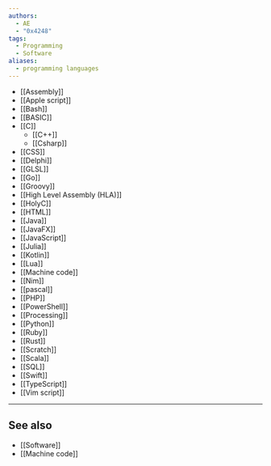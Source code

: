 ```yaml
---
authors:
  - AE
  - "0x4248"
tags:
  - Programming
  - Software
aliases:
  - programming languages
---
```

- [[Assembly]]
- [[Apple script]]
- [[Bash]]
- [[BASIC]]
- [[C]]
	- [[C++]]
	- [[Csharp]]
- [[CSS]]
- [[Delphi]]
- [[GLSL]]
- [[Go]]
- [[Groovy]]
- [[High Level Assembly (HLA)]]
- [[HolyC]]
- [[HTML]]
- [[Java]]
- [[JavaFX]]
- [[JavaScript]]
- [[Julia]]
- [[Kotlin]]
- [[Lua]]
- [[Machine code]]
- [[Nim]]
- [[pascal]]
- [[PHP]]
- [[PowerShell]]
- [[Processing]]
- [[Python]]
- [[Ruby]]
- [[Rust]]
- [[Scratch]]
- [[Scala]]
- [[SQL]]
- [[Swift]]
- [[TypeScript]]
- [[Vim script]]

___
## See also
- [[Software]]
- [[Machine code]]